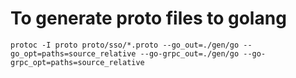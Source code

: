 # To generate proto files to golang
```
protoc -I proto proto/sso/*.proto --go_out=./gen/go --go_opt=paths=source_relative --go-grpc_out=./gen/go --go-grpc_opt=paths=source_relative
```